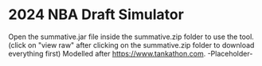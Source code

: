 # 2024 NBA Draft Simulator
Open the summative.jar file inside the summative.zip folder to use the tool. (click on "view raw" after clicking on the summative.zip folder to download everything first)
Modelled after https://www.tankathon.com.
-Placeholder-

